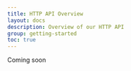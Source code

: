 ```yaml
---
title: HTTP API Overview
layout: docs
description: Overview of our HTTP API
group: getting-started
toc: true
---
```


Coming soon
